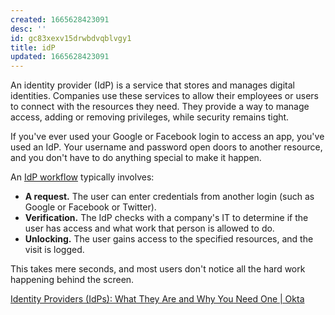 ```yaml
---
created: 1665628423091
desc: ''
id: gc83xexv15drwbdvqblvgy1
title: idP
updated: 1665628423091
---
```

   
An identity provider (IdP) is a service that stores and manages digital identities. Companies use these services to allow their employees or users to connect with the resources they need. They provide a way to manage access, adding or removing privileges, while security remains tight.   
   
If you've ever used your Google or Facebook login to access an app, you've used an IdP. Your username and password open doors to another resource, and you don't have to do anything special to make it happen.   
   
An [IdP workflow](https://securityboulevard.com/2019/03/what-is-an-identity-provider-idp/) typically involves:   
   
   
- **A request.** The user can enter credentials from another login (such as Google or Facebook or Twitter).   
- **Verification.** The IdP checks with a company's IT to determine if the user has access and what work that person is allowed to do.   
- **Unlocking.** The user gains access to the specified resources, and the visit is logged.   
   
This takes mere seconds, and most users don't notice all the hard work happening behind the screen.   
   
[Identity Providers (IdPs): What They Are and Why You Need One | Okta](https://www.okta.com/identity-101/why-your-company-needs-an-identity-provider/)
